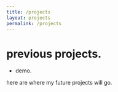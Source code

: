 ```yaml
---
title: /projects
layout: projects
permalink: /projects
---
```


# previous projects.
<ul>
  <li>demo.</li>
</ul>

here are where my future projects will go.
